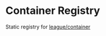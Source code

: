 # Container Registry

Static registry for [league/container](https://github.com/thephpleague/container)


